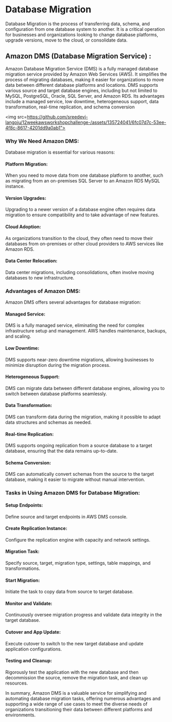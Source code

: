 # Database Migration

Database Migration is the process of transferring data, schema, and configuration from one database system to another. It is a critical operation for businesses and organizations looking to change database platforms, upgrade versions, move to the cloud, or consolidate data.

## Amazon DMS (Database Migration Service) :
Amazon Database Migration Service (DMS) is a fully managed database migration service provided by Amazon Web Services (AWS). It simplifies the process of migrating databases, making it easier for organizations to move data between different database platforms and locations. DMS supports various source and target database engines, including but not limited to MySQL, PostgreSQL, Oracle, SQL Server, and Amazon RDS.
Its advantages include a managed service, low downtime, heterogeneous support, data transformation, real-time replication, and schema conversion

<img src=https://github.com/sreedevi-langoju/12weekawsworkshopchallenge-/assets/135724041/6fc07d7c-53ee-4f8c-8617-4201dd9a0ab1">


### Why We Need Amazon DMS:

Database migration is essential for various reasons:

#### Platform Migration: 
When you need to move data from one database platform to another, such as migrating from an on-premises SQL Server to an Amazon RDS MySQL instance.

#### Version Upgrades: 
Upgrading to a newer version of a database engine often requires data migration to ensure compatibility and to take advantage of new features.

#### Cloud Adoption:
As organizations transition to the cloud, they often need to move their databases from on-premises or other cloud providers to AWS services like Amazon RDS.

#### Data Center Relocation: 
Data center migrations, including consolidations, often involve moving databases to new infrastructure.


### Advantages of Amazon DMS:

Amazon DMS offers several advantages for database migration:

#### Managed Service: 
DMS is a fully managed service, eliminating the need for complex infrastructure setup and management. AWS handles maintenance, backups, and scaling.

#### Low Downtime: 
DMS supports near-zero downtime migrations, allowing businesses to minimize disruption during the migration process.

#### Heterogeneous Support: 
DMS can migrate data between different database engines, allowing you to switch between database platforms seamlessly.

#### Data Transformation: 
DMS can transform data during the migration, making it possible to adapt data structures and schemas as needed.

#### Real-time Replication: 
DMS supports ongoing replication from a source database to a target database, ensuring that the data remains up-to-date.

#### Schema Conversion: 
DMS can automatically convert schemas from the source to the target database, making it easier to migrate without manual intervention.


### Tasks in Using Amazon DMS for Database Migration:

#### Setup Endpoints: 
Define source and target endpoints in AWS DMS console.

#### Create Replication Instance: 
Configure the replication engine with capacity and network settings.

#### Migration Task:
Specify source, target, migration type, settings, table mappings, and transformations.

#### Start Migration:
Initiate the task to copy data from source to target database.

#### Monitor and Validate:
Continuously oversee migration progress and validate data integrity in the target database.

#### Cutover and App Update:
Execute cutover to switch to the new target database and update application configurations.

#### Testing and Cleanup: 
Rigorously test the application with the new database and then decommission the source, remove the migration task, and clean up resources.




In summary, Amazon DMS is a valuable service for simplifying and automating database migration tasks, offering numerous advantages and supporting a wide range of use cases to meet the diverse needs of organizations transitioning their data between different platforms and environments.
